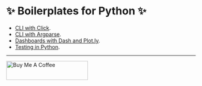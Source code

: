 # ✨ Boilerplates for Python ✨ 

* [CLI with Click](https://github.com/bt3gl/Awesome_Python_Boilerplates/tree/master/CLI_app).
* [CLI with Argparse](https://github.com/bt3gl/Awesome_Python_Boilerplates/tree/master/Argparse_app).
* [Dashboards with Dash and Plot.ly](https://github.com/bt3gl/Awesome_Python_Boilerplates/tree/master/dash_app).
* [Testing in Python](https://github.com/bt3gl/Awesome_Python_Boilerplates/tree/master/Testing).



---

<a href="https://www.buymeacoffee.com/miavonpizza" target="_blank"><img src="https://cdn.buymeacoffee.com/buttons/arial-pink.png" alt="Buy Me A Coffee" style="height: 51px !important;width: 217px !important;" ></a>
